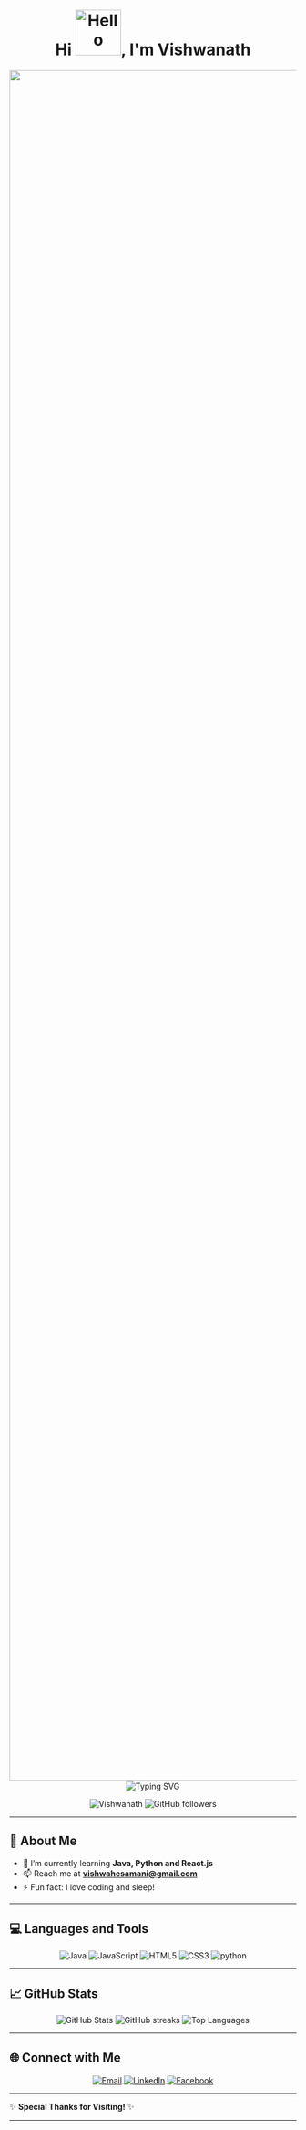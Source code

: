 
<h1 align="center">Hi <img src="https://media.giphy.com/media/ASd0Ukj0y3qMM/giphy.gif" width="80" alt="Hello" />, I'm Vishwanath</h1>


<p align="center">
  <img src="https://media.giphy.com/media/L8K62iTDkzGX6/giphy.gif" width="3000" alt="Coding GIF" />
  <img src="https://readme-typing-svg.herokuapp.com?font=Fira+Code&weight=500&size=24&pause=1000&color=32A2F2&center=true&width=435&lines=Welcome+to+my+GitHub!;I+love+to+code+and;sleep+a+lot!" alt="Typing SVG" />
</p>

<p align="center">
  <img src="https://komarev.com/ghpvc/?username=Vishwanath&label=Profile%20views&color=0e75b6&style=flat" alt="Vishwanath" />
  <img src="https://img.shields.io/github/followers/Vishwanath?label=Followers&style=social" alt="GitHub followers" />
</p>

---

## 🌟 About Me
- 🌱 I’m currently learning **Java, Python and React.js**
- 📫 Reach me at **vishwahesamani@gmail.com**
- ⚡ Fun fact: I love coding and sleep!

---

## 💻 Languages and Tools
<p align="center">
  <img src="https://img.icons8.com/color/48/000000/java-coffee-cup-logo--v1.png" alt="Java" />
  <img src="https://img.icons8.com/color/48/000000/javascript--v1.png" alt="JavaScript" />
  <img src="https://img.icons8.com/color/48/000000/html-5--v1.png" alt="HTML5" />
  <img src="https://img.icons8.com/color/48/000000/css3.png" alt="CSS3" />
 <img
src="https://img.icons8.com/color/48/000000/python.png" alt="python" />
</p>

---

## 📈 GitHub Stats
<p align="center">
  <img src="https://github-readme-stats.vercel.app/api?username=Vishwanath&show_icons=true&theme=radical" alt="GitHub Stats" />
 <img
src="https://streak-stats.demolab.com/?user=Vishwanath&show_icons=true&theme=radical" alt="GitHub streaks" />
  <img src="https://github-readme-stats.vercel.app/api/top-langs/?username=Vishwanath&layout=compact&theme=radical" alt="Top Languages" />
</p>

---

## 🌐 Connect with Me
<p align="center">
  <a href="mailto:vishwahesamani@gmail.com">
    <img align="center" src="https://img.icons8.com/color/48/000000/gmail-new.png" alt="Email" />
  </a>
  <a href="https://www.linkedin.com/in/vishwanath-h-300b63251/">
    <img align="center" src="https://img.icons8.com/color/48/000000/linkedin.png" alt="LinkedIn" />
  </a>
  <a href="https://www.facebook.com/profile.php?id=100079006017428&mibextid=ZbWKwL">
    <img align="center" src="https://img.icons8.com/color/48/000000/facebook-new.png" alt="Facebook" />
  </a>
</p>

---

✨ **Special Thanks for Visiting!** ✨

---
